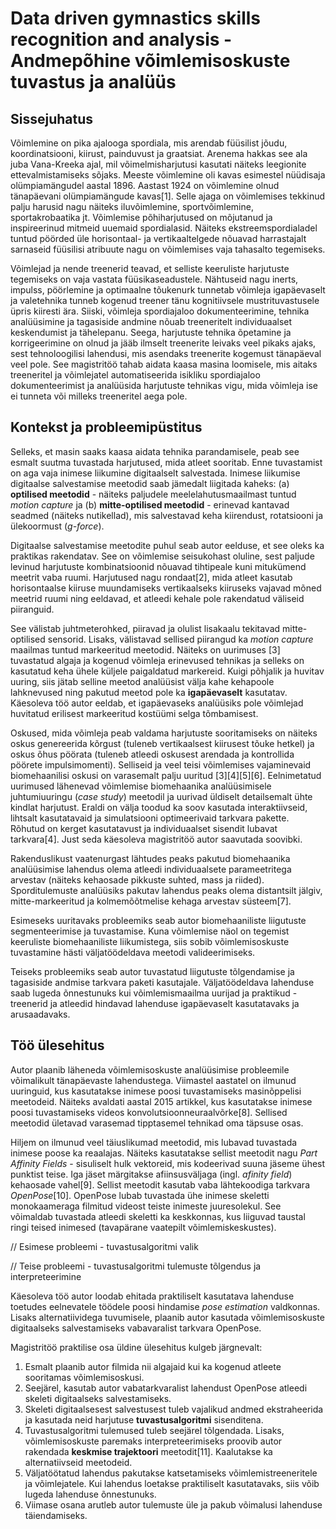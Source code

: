 # Data driven gymnastics skills recognition and analysis - Andmepõhine võimlemisoskuste tuvastus ja analüüs

## Sissejuhatus

Võimlemine on pika ajalooga spordiala, mis arendab füüsilist jõudu, koordinatsiooni, kiirust, painduvust ja graatsiat. Arenema hakkas see ala juba Vana-Kreeka ajal, mil võimelmisharjutusi kasutati näiteks leegionite ettevalmistamiseks sõjaks. Meeste võimlemine oli kavas esimestel nüüdisaja olümpiamängudel aastal 1896. Aastast 1924 on võimlemine olnud tänapäevani olümpiamängude kavas[1]. Selle ajaga on võimlemises tekkinud palju harusid nagu näiteks iluvõimlemine, sportvõimlemine, sportakrobaatika jt. Võimlemise põhiharjutused on mõjutanud ja inspireerinud mitmeid uuemaid spordialasid. Näiteks ekstreemspordialadel tuntud pöörded üle horisontaal- ja vertikaaltelgede nõuavad harrastajalt sarnaseid füüsilisi atribuute nagu on võimlemises vaja tahasalto tegemiseks. 

Võimlejad ja nende treenerid teavad, et selliste keeruliste harjutuste tegemiseks on vaja vastata füüsikaseadustele. Nähtuseid nagu inerts, impulss, pöörlemine ja optimaalne tõukenurk tunnetab võimleja igapäevaselt ja valetehnika tunneb kogenud treener tänu kognitiivsele mustrituvastusele üpris kiiresti ära. Siiski, võimleja spordiajaloo dokumenteerimine, tehnika analüüsimine ja tagasiside andmine nõuab treeneritelt individuaalset keskendumist ja tähelepanu. Seega, harjutuste tehnika õpetamine ja korrigeerimine on olnud ja jääb ilmselt treenerite leivaks veel pikaks ajaks, sest tehnoloogilisi lahendusi, mis asendaks treenerite kogemust tänapäeval veel pole. See magistritöö tahab aidata kaasa masina loomisele, mis aitaks treeneritel ja võimlejatel automatiseerida isikliku spordiajaloo dokumenteerimist ja analüüsida harjutuste tehnikas vigu, mida võimleja ise ei tunneta või milleks treeneritel aega pole.

## Kontekst ja probleemipüstitus

Selleks, et masin saaks kaasa aidata tehnika parandamisele, peab see esmalt suutma tuvastada harjutused, mida atleet sooritab. Enne tuvastamist on aga vaja inimese liikumine digitaalselt salvestada. Inimese liikumise digitaalse salvestamise meetodid saab jämedalt liigitada kaheks: (a) **optilised meetodid** - näiteks paljudele meelelahutusmaailmast tuntud *motion capture* ja (b) **mitte-optilised meetodid** - erinevad kantavad seadmed (näiteks nutikellad), mis salvestavad keha kiirendust, rotatsiooni ja ülekoormust (*g-force*). 

Digitaalse salvestamise meetodite puhul seab autor eelduse, et see oleks ka praktikas rakendatav. See on võimlemise seisukohast oluline, sest paljude levinud harjutuste kombinatsioonid nõuavad tihtipeale kuni mitukümend meetrit vaba ruumi. Harjutused nagu rondaat[2], mida atleet kasutab horisontaalse kiiruse muundamiseks vertikaalseks kiiruseks vajavad mõned meetrid ruumi ning eeldavad, et atleedi kehale pole rakendatud väliseid piiranguid. 

See välistab juhtmeterohked, piiravad ja olulist lisakaalu tekitavad mitte-optilised sensorid. Lisaks, välistavad sellised piirangud ka *motion capture* maailmas tuntud markeeritud meetodid. Näiteks on uurimuses [3] tuvastatud algaja ja kogenud võimleja erinevused tehnikas ja selleks on kasutatud keha ühele küljele paigaldatud markereid. Kuigi põhjalik ja huvitav uuring, siis jätab selline meetod analüüsist välja kahe kehapoole lahknevused ning pakutud meetod pole ka **igapäevaselt** kasutatav. Käesoleva töö autor eeldab, et igapäevaseks analüüsiks pole võimlejad huvitatud erilisest markeeritud kostüümi selga tõmbamisest.

Oskused, mida võimleja peab valdama harjutuste sooritamiseks on näiteks oskus genereerida kõrgust (tuleneb vertikaalsest kiirusest tõuke hetkel) ja oskus õhus pöörata (tuleneb atleedi oskusest arendada ja kontrollida pöörete impulsimomenti). Selliseid ja veel teisi võimlemises vajaminevaid biomehaanilisi oskusi on varasemalt palju uuritud [3][4][5][6]. Eelnimetatud uurimused lähenevad võimlemise biomehaanika analüüsimisele juhtumiuuringu (*case study*) meetodil ja uurivad üldiselt detailsemalt ühte kindlat harjutust. Eraldi on välja toodud ka soov kasutada interaktiivseid, lihtsalt kasutatavaid ja simulatsiooni optimeerivaid tarkvara pakette. Rõhutud on kerget kasutatavust ja individuaalset sisendit lubavat tarkvara[4]. Just seda käesoleva magistritöö autor saavutada soovibki.

Rakenduslikust vaatenurgast lähtudes peaks pakutud biomehaanika analüüsimise lahendus olema atleedi individuaalsete parameetritega arvestav (näiteks kehaosade pikkuste suhted, mass ja riided). Sporditulemuste analüüsiks pakutav lahendus peaks olema distantsilt jälgiv, mitte-markeeritud ja kolmemõõtmelise kehaga arvestav süsteem[7].

Esimeseks uuritavaks probleemiks seab autor biomehaaniliste liigutuste segmenteerimise ja tuvastamise. Kuna võimlemise näol on tegemist keeruliste biomehaaniliste liikumistega, siis sobib võimlemisoskuste tuvastamine hästi väljatöödeldava meetodi valideerimiseks. 

Teiseks probleemiks seab autor tuvastatud liigutuste tõlgendamise ja tagasiside andmise tarkvara paketi kasutajale. Väljatöödeldava lahenduse saab lugeda õnnestunuks kui võimlemismaailma uurijad ja praktikud - treenerid ja atleedid hindavad lahenduse igapäevaselt kasutatavaks ja arusaadavaks.

## Töö ülesehitus

Autor plaanib läheneda võimlemisoskuste analüüsimise probleemile võimalikult tänapäevaste lahendustega. Viimastel aastatel on ilmunud uuringuid, kus kasutatakse inimese poosi tuvastamiseks masinõppelisi meetodeid. Näiteks avaldati aastal 2015 artikkel, kus kasutatakse inimese poosi tuvastamiseks videos konvolutsioonneuraalvõrke[8]. Sellised meetodid ületavad varasemad tipptasemel tehnikad oma täpsuse osas. 

Hiljem on ilmunud veel täiuslikumad meetodid, mis lubavad tuvastada inimese poose ka reaalajas. Näiteks kasutatakse sellist meetodit nagu *Part Affinity Fields* - sisuliselt hulk vektoreid, mis kodeerivad suuna jäseme ühest punktist teise. Iga jäset märgitakse afiinsusväljaga (ingl. *afinity field*) kehaosade vahel[9]. Sellist meetodit kasutab vaba lähtekoodiga tarkvara *OpenPose*[10]. OpenPose lubab tuvastada ühe inimese skeletti monokaameraga filmitud videost teiste inimeste juuresolekul. See võimaldab tuvastada atleedi skeletti ka keskkonnas, kus liiguvad taustal ringi teised inimesed (tavapärane vaatepilt võimlemiskeskustes).

// Esimese probleemi - tuvastusalgoritmi valik

// Teise probleemi - tuvastusalgoritmi tulemuste tõlgendus ja interpreteerimine

Käesoleva töö autor loodab ehitada praktiliselt kasutatava lahenduse toetudes eelnevatele töödele poosi hindamise *pose estimation* valdkonnas. Lisaks alternatiividega tuvumisele, plaanib autor kasutada võimlemisoskuste digitaalseks salvestamiseks vabavaralist tarkvara OpenPose.

Magistritöö praktilise osa üldine ülesehitus kulgeb järgnevalt:

1) Esmalt plaanib autor filmida nii algajaid kui ka kogenud atleete sooritamas võimlemisoskusi. 
2) Seejärel, kasutab autor vabatarkvaralist lahendust OpenPose atleedi skeleti digitaalseks salvestamiseks.
3) Skeleti digitaalsesest salvestusest tuleb vajalikud andmed ekstraheerida ja kasutada neid harjutuse **tuvastusalgoritmi** sisenditena. 
4) Tuvastusalgoritmi tulemused tuleb seejärel tõlgendada. Lisaks, võimlemisoskuste paremaks interpreteerimiseks proovib autor rakendada **keskmise trajektoori** meetodit[11]. Kaalutakse ka alternatiivseid meetodeid.
5) Väljatöötatud lahendus pakutakse katsetamiseks võimlemistreeneritele ja võimlejatele. Kui lahendus loetakse praktiliselt kasutatavaks, siis võib lugeda lahenduse õnnestunuks.
6) Viimase osana arutleb autor tulemuste üle ja pakub võimalusi lahenduse täiendamiseks.







